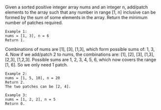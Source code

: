 Given a sorted positive integer array nums and an integer n, add/patch elements to the array such that any number in range [1, n] inclusive can be formed by the sum of some elements in the array. Return the minimum number of patches required.
```
Example 1:
nums = [1, 3], n = 6
Return 1.
```

Combinations of nums are [1], [3], [1,3], which form possible sums of: 1, 3, 4.
Now if we add/patch 2 to nums, the combinations are: [1], [2], [3], [1,3], [2,3], [1,2,3].
Possible sums are 1, 2, 3, 4, 5, 6, which now covers the range [1, 6].
So we only need 1 patch.

```
Example 2:
nums = [1, 5, 10], n = 20
Return 2.
The two patches can be [2, 4].
```

```
Example 3:
nums = [1, 2, 2], n = 5
Return 0.
```
